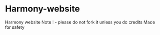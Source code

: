 # Harmony-website
Harmony website  Note !  - please do not fork it unless you do credits Made for safety
